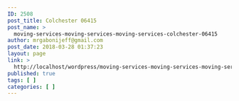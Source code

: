 ```yaml
---
ID: 2508
post_title: Colchester 06415
post_name: >
  moving-services-moving-services-moving-services-colchester-06415
author: mrgabonijeff@gmail.com
post_date: 2018-03-28 01:37:23
layout: page
link: >
  http://localhost/wordpress/moving-services-moving-services-moving-services-colchester-06415/
published: true
tags: [ ]
categories: [ ]
---
```

